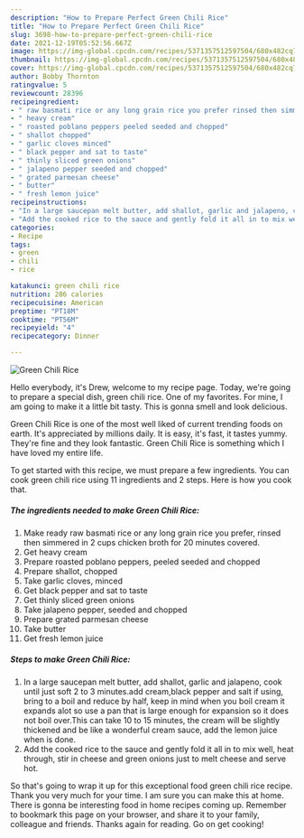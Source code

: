 ```yaml
---
description: "How to Prepare Perfect Green Chili Rice"
title: "How to Prepare Perfect Green Chili Rice"
slug: 3698-how-to-prepare-perfect-green-chili-rice
date: 2021-12-19T05:52:56.667Z
image: https://img-global.cpcdn.com/recipes/5371357512597504/680x482cq70/green-chili-rice-recipe-main-photo.jpg
thumbnail: https://img-global.cpcdn.com/recipes/5371357512597504/680x482cq70/green-chili-rice-recipe-main-photo.jpg
cover: https://img-global.cpcdn.com/recipes/5371357512597504/680x482cq70/green-chili-rice-recipe-main-photo.jpg
author: Bobby Thornton
ratingvalue: 5
reviewcount: 28396
recipeingredient:
- " raw basmati rice or any long grain rice you prefer rinsed then simmered in 2 cups chicken broth for 20 minutes covered"
- " heavy cream"
- " roasted poblano peppers peeled seeded and chopped"
- " shallot chopped"
- " garlic cloves minced"
- " black pepper and sat to taste"
- " thinly sliced green onions"
- " jalapeno pepper seeded and chopped"
- " grated parmesan cheese"
- " butter"
- " fresh lemon juice"
recipeinstructions:
- "In a large saucepan melt butter, add shallot, garlic and jalapeno, cook until just soft 2 to 3 minutes.add cream,black pepper and salt if using, bring to a boil and reduce by half, keep in mind when you boil cream it expands alot so use a pan that is large enough for expansion so it does not boil over.This can take 10 to 15 minutes, the cream will be slightly thickened and be like a wonderful cream sauce, add the lemon juice when is done."
- "Add the cooked rice to the sauce and gently fold it all in to mix well, heat through, stir in cheese and green onions just to melt cheese and serve hot."
categories:
- Recipe
tags:
- green
- chili
- rice

katakunci: green chili rice 
nutrition: 286 calories
recipecuisine: American
preptime: "PT18M"
cooktime: "PT56M"
recipeyield: "4"
recipecategory: Dinner

---
```



![Green Chili Rice](https://img-global.cpcdn.com/recipes/5371357512597504/680x482cq70/green-chili-rice-recipe-main-photo.jpg)

Hello everybody, it's Drew, welcome to my recipe page. Today, we're going to prepare a special dish, green chili rice. One of my favorites. For mine, I am going to make it a little bit tasty. This is gonna smell and look delicious.



Green Chili Rice is one of the most well liked of current trending foods on earth. It's appreciated by millions daily. It is easy, it's fast, it tastes yummy. They're fine and they look fantastic. Green Chili Rice is something which I have loved my entire life.


To get started with this recipe, we must prepare a few ingredients. You can cook green chili rice using 11 ingredients and 2 steps. Here is how you cook that.

<!--inarticleads1-->

##### The ingredients needed to make Green Chili Rice:

1. Make ready  raw basmati rice or any long grain rice you prefer, rinsed then simmered in 2 cups chicken broth for 20 minutes covered.
1. Get  heavy cream
1. Prepare  roasted poblano peppers, peeled seeded and chopped
1. Prepare  shallot, chopped
1. Take  garlic cloves, minced
1. Get  black pepper and sat to taste
1. Get  thinly sliced green onions
1. Take  jalapeno pepper, seeded and chopped
1. Prepare  grated parmesan cheese
1. Take  butter
1. Get  fresh lemon juice




<!--inarticleads2-->

##### Steps to make Green Chili Rice:

1. In a large saucepan melt butter, add shallot, garlic and jalapeno, cook until just soft 2 to 3 minutes.add cream,black pepper and salt if using, bring to a boil and reduce by half, keep in mind when you boil cream it expands alot so use a pan that is large enough for expansion so it does not boil over.This can take 10 to 15 minutes, the cream will be slightly thickened and be like a wonderful cream sauce, add the lemon juice when is done.
1. Add the cooked rice to the sauce and gently fold it all in to mix well, heat through, stir in cheese and green onions just to melt cheese and serve hot.




So that's going to wrap it up for this exceptional food green chili rice recipe. Thank you very much for your time. I am sure you can make this at home. There is gonna be interesting food in home recipes coming up. Remember to bookmark this page on your browser, and share it to your family, colleague and friends. Thanks again for reading. Go on get cooking!
